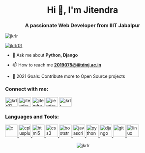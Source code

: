 <h1 align="center">Hi 👋, I'm Jitendra</h1>
<h3 align="center">A passionate Web Developer from IIIT Jabalpur</h3>

<p align="left"> <img src="https://komarev.com/ghpvc/?username=jkrlr&label=Profile%20views&color=0e75b6&style=flat" alt="jkrlr" /> </p>

<p align="left"> <a href="https://twitter.com/jkrlr01" target="blank"><img src="https://img.shields.io/twitter/follow/jkrlr01?logo=twitter&style=for-the-badge" alt="jkrlr01" /></a> </p>

- 💬 Ask me about **Python, Django**

- 📫 How to reach me **2019075@iiitdmj.ac.in**

- 🥅 2021 Goals: Contribute more to Open Source projects

<h3 align="left">Connect with me:</h3>
<p align="left">
<a href="https://twitter.com/jkrlr01" target="blank"><img align="center" src="https://cdn.jsdelivr.net/npm/simple-icons@3.0.1/icons/twitter.svg" alt="jkrlr01" height="30" width="40" /></a>
<a href="https://linkedin.com/in/jitendra-kumar-861451193" target="blank"><img align="center" src="https://cdn.jsdelivr.net/npm/simple-icons@3.0.1/icons/linkedin.svg" alt="jitendra-kumar-861451193" height="30" width="40" /></a>
<a href="https://fb.com/jitendrakumar.rajput.944" target="blank"><img align="center" src="https://cdn.jsdelivr.net/npm/simple-icons@3.0.1/icons/facebook.svg" alt="jitendrakumar.rajput.944" height="30" width="40" /></a>
<a href="https://instagram.com/jiendra_kumar_" target="blank"><img align="center" src="https://cdn.jsdelivr.net/npm/simple-icons@3.0.1/icons/instagram.svg" alt="jiendra_kumar_" height="30" width="40" /></a>
<a href="https://www.hackerrank.com/jkrlr" target="blank"><img align="center" src="https://cdn.jsdelivr.net/npm/simple-icons@3.0.1/icons/hackerrank.svg" alt="jkrlr" height="30" width="40" /></a>
</p>

<h3 align="left">Languages and Tools:</h3>
<p align="left"> <a href="https://www.cprogramming.com/" target="_blank"> <img src="https://devicons.github.io/devicon/devicon.git/icons/c/c-original.svg" alt="c" width="40" height="40"/> </a> <a href="https://www.w3schools.com/cpp/" target="_blank"> <img src="https://devicons.github.io/devicon/devicon.git/icons/cplusplus/cplusplus-original.svg" alt="cplusplus" width="40" height="40"/> </a> <a href="https://www.w3.org/html/" target="_blank"> <img src="https://devicons.github.io/devicon/devicon.git/icons/html5/html5-original-wordmark.svg" alt="html5" width="40" height="40"/> </a> <a href="https://www.w3schools.com/css/" target="_blank"> <img src="https://devicons.github.io/devicon/devicon.git/icons/css3/css3-original-wordmark.svg" alt="css3" width="40" height="40"/> </a> <a href="https://getbootstrap.com" target="_blank"> <img src="https://devicons.github.io/devicon/devicon.git/icons/bootstrap/bootstrap-plain.svg" alt="bootstrap" width="40" height="40"/> </a> <a href="https://developer.mozilla.org/en-US/docs/Web/JavaScript" target="_blank"> <img src="https://devicons.github.io/devicon/devicon.git/icons/javascript/javascript-original.svg" alt="javascript" width="40" height="40"/> </a>  <a href="https://www.python.org" target="_blank"> <img src="https://devicons.github.io/devicon/devicon.git/icons/python/python-original.svg" alt="python" width="40" height="40"/> </a> <a href="https://www.djangoproject.com/" target="_blank"> <img src="https://devicons.github.io/devicon/devicon.git/icons/django/django-original.svg" alt="django" width="40" height="40"/> </a> <a href="https://git-scm.com/" target="_blank"> <img src="https://www.vectorlogo.zone/logos/git-scm/git-scm-icon.svg" alt="git" width="40" height="40"/> </a> <a href="https://www.linux.org/" target="_blank"> <img src="https://devicons.github.io/devicon/devicon.git/icons/linux/linux-original.svg" alt="linux" width="40" height="40"/> </a></p>

<p align="center">&nbsp;<img align="center" src="https://github-readme-stats.vercel.app/api?username=jkrlr&show_icons=true&locale=en" alt="jkrlr" /></p>

